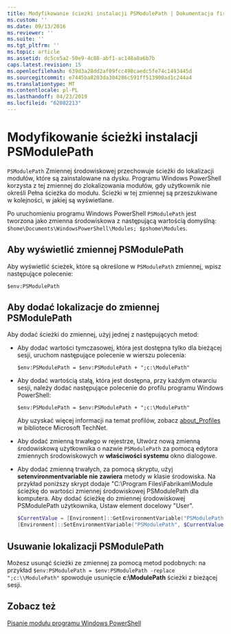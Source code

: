 ```yaml
---
title: Modyfikowanie ścieżki instalacji PSModulePath | Dokumentacja firmy Microsoft
ms.custom: ''
ms.date: 09/13/2016
ms.reviewer: ''
ms.suite: ''
ms.tgt_pltfrm: ''
ms.topic: article
ms.assetid: dc5ce5a2-50e9-4c88-abf1-ac148a8a6b7b
caps.latest.revision: 15
ms.openlocfilehash: 639d3a28dd2af09fcc498caedc5fe74c1493445d
ms.sourcegitcommit: e7445ba8203da304286c591ff513900ad1c244a4
ms.translationtype: MT
ms.contentlocale: pl-PL
ms.lasthandoff: 04/23/2019
ms.locfileid: "62082213"
---
```

# <a name="modifying-the-psmodulepath-installation-path"></a>Modyfikowanie ścieżki instalacji PSModulePath

`PSModulePath` Zmiennej środowiskowej przechowuje ścieżki do lokalizacji modułów, które są zainstalowane na dysku. Programu Windows PowerShell korzysta z tej zmiennej do zlokalizowania modułów, gdy użytkownik nie określi Pełna ścieżka do modułu. Ścieżki w tej zmiennej są przeszukiwane w kolejności, w jakiej są wyświetlane.

Po uruchomieniu programu Windows PowerShell `PSModulePath` jest tworzona jako zmienna środowiskowa z następującą wartością domyślną: `$home\Documents\WindowsPowerShell\Modules; $pshome\Modules`.

## <a name="to-view-the-psmodulepath-variable"></a>Aby wyświetlić zmiennej PSModulePath

Aby wyświetlić ścieżek, które są określone w `PSModulePath` zmiennej, wpisz następujące polecenie:

`$env:PSModulePath`

## <a name="to-add-locations-to-the-psmodulepath-variable"></a>Aby dodać lokalizacje do zmiennej PSModulePath

Aby dodać ścieżki do zmiennej, użyj jednej z następujących metod:

- Aby dodać wartości tymczasowej, która jest dostępna tylko dla bieżącej sesji, uruchom następujące polecenie w wierszu polecenia:

  `$env:PSModulePath = $env:PSModulePath + ";c:\ModulePath"`

- Aby dodać wartością stałą, która jest dostępna, przy każdym otwarciu sesji, należy dodać następujące polecenie do profilu programu Windows PowerShell:

  `$env:PSModulePath = $env:PSModulePath + ";c:\ModulePath"`

  Aby uzyskać więcej informacji na temat profilów, zobacz [about_Profiles](/powershell/module/microsoft.powershell.core/about/about_profiles) w bibliotece Microsoft TechNet.

- Aby dodać zmienną trwałego w rejestrze, Utwórz nową zmienną środowiskową użytkownika o nazwie `PSModulePath` za pomocą edytora zmiennych środowiskowych w **właściwości systemu** okno dialogowe.

- Aby dodać zmienną trwałych, za pomocą skryptu, użyj **setenvironmentvariable nie zawiera** metody w klasie środowiska. Na przykład poniższy skrypt dodaje "C:\Program Files\Fabrikam\Module ścieżkę do wartości zmiennej środowiskowej PSModulePath dla komputera. Aby dodać ścieżkę do zmiennej środowiskowej PSModulePath użytkownika, Ustaw element docelowy "User".

  ```powershell
  $CurrentValue = [Environment]::GetEnvironmentVariable("PSModulePath", "Machine")
  [Environment]::SetEnvironmentVariable("PSModulePath", $CurrentValue + ";C:\Program Files\Fabrikam\Modules", "Machine")

  ```

## <a name="to-remove-locations-from-the-psmodulepath"></a>Usuwanie lokalizacji PSModulePath

Możesz usunąć ścieżki ze zmiennej za pomocą metod podobnych: na przykład `$env:PSModulePath = $env:PSModulePath -replace ";c:\\ModulePath"` spowoduje usunięcie **c:\ModulePath** ścieżki z bieżącej sesji.

## <a name="see-also"></a>Zobacz też

[Pisanie modułu programu Windows PowerShell](./writing-a-windows-powershell-module.md)
